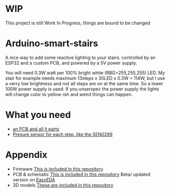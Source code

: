 # WIP
This project is still Work In Progress, things are bound to be changed

# Arduino-smart-stairs
A nice way to add some reactive lighting to your stairs. controlled by an ESP32 and a custom PCB, and powered by a 5V power supply.

You will need 0.3W watt per 100% bright white (RBG=255,255,255) LED. My stair for example needs maximum 13steps x 30LED x 0.3W = 114W, but I use a verry low brightness and not all steps are on at the same time. So a lower 100W power supply is used. If you unserspec the power supply the lights will change color to yellow-ish and weird things can happen.

# What you need
- [an PCB and all it parts](https://oshwlab.com/jellewietsma/smart-stairs)
- [Presure sensor for each step, like the SEN0299](https://eu.mouser.com/ProductDetail/DFRobot/SEN0299?qs=Zz7%252BYVVL6bEMMkhXlCdCeg%3D%3D)

# Appendix
* Firmware
[This is included in this repository](Arduino)
* PCB & schematic
[This is included in this repository](Schematic-PCB)
Beta/ updated version on [EasyEDA](https://oshwlab.com/jellewietsma/smart-stairs)
* 3D models
[These are included in this repository](3DModel)

